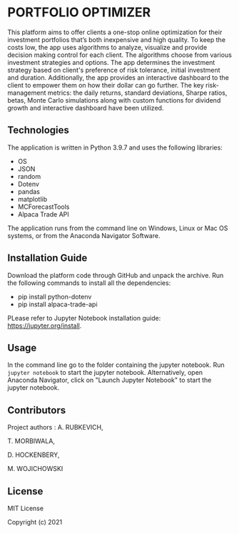 # PORTFOLIO OPTIMIZER

This platform aims to offer clients a one-stop online optimization for their investment portfolios that’s both inexpensive and high quality. To keep the costs low, the app uses algorithms to analyze, visualize and provide decision making control for each client. The algorithms choose from various investment strategies and options.
The app determines the investment strategy based on client's preference of risk tolerance, initial investment and duration. 
Additionally, the app provides an interactive dashboard to the client to empower them on how their dollar can go further. 
The key risk-management metrics: the daily returns, standard deviations, Sharpe ratios, betas, Monte Carlo simulations along with custom functions for dividend growth and interactive dashboard have been utilized.


## Technologies

The application is written in Python 3.9.7 and uses the following libraries:

* OS
* JSON
* random
* Dotenv 
* pandas 
* matplotlib 
* MCForecastTools 
* Alpaca Trade API


The application runs from the command line on Windows, Linux or Mac OS systems, or from the Anaconda Navigator Software.

## Installation Guide

Download the platform code through GitHub and unpack the archive. Run the following commands to install all the dependencies:

* pip install python-dotenv
* pip install alpaca-trade-api

PLease refer to Jupyter Notebook installation guide: https://jupyter.org/install.

## Usage
In the command line go to the folder containing the jupyter notebook. Run `jupyter notebook` to start the jupyter notebook. Alternatively, open Anaconda Navigator, click on "Launch Jupyter Notebook" to start the jupyter notebook.

## Contributors
Project authors : 
A. RUBKEVICH,

T. MORBIWALA,

D. HOCKENBERY, 

M. WOJICHOWSKI



## License
MIT License

Copyright (c) 2021
